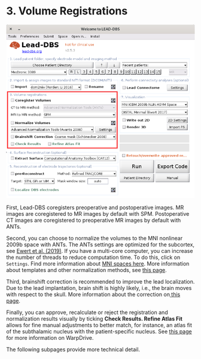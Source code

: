 # 3. Volume Registrations

![](<../../.gitbook/assets/3VolumeRegistrations (1).png>)

First, Lead-DBS coregisters preoperative and postoperative images. MR images are coregistered to MR images by default with SPM. Postoperative CT images are coregistered to preoperative MR images by default with ANTs.

Second, you can choose to normalize the volumes to the MNI nonlinear 2009b space with ANTs. The ANTs settings are optimized for the subcortex, see [Ewert et al. (2019)](https://doi.org/10.1016/j.neuroimage.2018.09.061). If you have a multi-core computer, you can increase the number of threads to reduce computation time. To do this, click on `Settings`. Find more information about [MNI spaces here](https://www.lead-dbs.org/about-the-mni-spaces/). More information about templates and other normalization methods, see [this page](normalization-of-images.md).

Third, brainshift correction is recommended to improve the lead localization. Due to the lead implantation, brain shift is highly likely, i.e., the brain moves with respect to the skull. More information about the correction on[ this page](subcortical-refine-post-to-pre-transforms.md).

Finally, you can approve, recalculate or reject the registration and normalization results visually by ticking **Check Results. Refine Atlas Fit** allows for fine manual adjustments to better match, for instance, an atlas fit of the subthalamic nucleus with the patient-specific nucleus. See [this page](refine-atlas-fit-with-warpdrive.md) for more information on WarpDrive.

The following subpages provide more technical detail.
